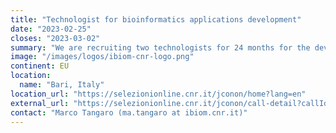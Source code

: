 ```yaml
---
title: "Technologist for bioinformatics applications development"
date: "2023-02-25"
closes: "2023-03-02"
summary: "We are recruiting two technologists for 24 months for the development of Galaxy based services."
image: "/images/logos/ibiom-cnr-logo.png"
continent: EU
location:
  name: "Bari, Italy"
location_url: "https://selezionionline.cnr.it/jconon/home?lang=en"
external_url: "https://selezionionline.cnr.it/jconon/call-detail?callId=8a992a9e-0621-4e76-9e46-77ceb7cd8340"
contact: "Marco Tangaro (ma.tangaro at ibiom.cnr.it)"
---
```

